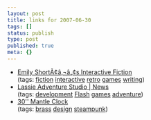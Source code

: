 ```yaml
---
layout: post
title: links for 2007-06-30
tags: []
status: publish
type: post
published: true
meta: {}
---
```

<ul class="delicious">
	<li>
		<div class="delicious-link"><a href="http://emshort.wordpress.com/">Emily ShortÃ¢â‚¬â„¢s Interactive Fiction</a></div>
		<div class="delicious-tags">(tags: <a href="http://del.icio.us/markmorga/fiction">fiction</a> <a href="http://del.icio.us/markmorga/interactive">interactive</a> <a href="http://del.icio.us/markmorga/retro">retro</a> <a href="http://del.icio.us/markmorga/games">games</a> <a href="http://del.icio.us/markmorga/writing">writing</a>)</div>
	</li>
	<li>
		<div class="delicious-link"><a href="http://lassie.gmacwill.com/lower.php?section=news&page=index">Lassie Adventure Studio | News</a></div>
		<div class="delicious-tags">(tags: <a href="http://del.icio.us/markmorga/development">development</a> <a href="http://del.icio.us/markmorga/Flash">Flash</a> <a href="http://del.icio.us/markmorga/games">games</a> <a href="http://del.icio.us/markmorga/adventure">adventure</a>)</div>
	</li>
	<li>
		<div class="delicious-link"><a href="http://www.conantcustombrass.com/30-mantle-clock.html">30'' Mantle Clock</a></div>
		<div class="delicious-tags">(tags: <a href="http://del.icio.us/markmorga/brass">brass</a> <a href="http://del.icio.us/markmorga/design">design</a> <a href="http://del.icio.us/markmorga/steampunk">steampunk</a>)</div>
	</li>
</ul>
